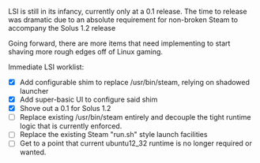 LSI is still in its infancy, currently only at a 0.1 release. The time to
release was dramatic due to an absolute requirement for non-broken Steam
to accompany the Solus 1.2 release

Going forward, there are more items that need implementing to start shaving
more rough edges off of Linux gaming.

Immediate LSI worklist:

 - [x] Add configurable shim to replace /usr/bin/steam, relying on shadowed launcher
 - [x] Add super-basic UI to configure said shim
 - [x] Shove out a 0.1 for Solus 1.2
 - [ ] Replace existing /usr/bin/steam entirely and decouple the tight runtime logic
       that is currently enforced.
 - [ ] Replace the existing Steam "run.sh" style launch facilities
 - [ ] Get to a point that current ubuntu12_32 runtime is no longer required or
       wanted.
